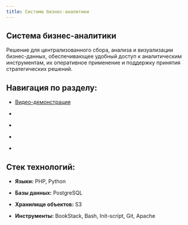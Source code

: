 ```yaml
---
title: Система бизнес-аналитики
---
```


## **Система бизнес-аналитики**

Решение для централизованного сбора, анализа и визуализации бизнес-данных, обеспечивающее удобный доступ к аналитическим инструментам, их оперативное применение и поддержку принятия стратегических решений.

## **Навигация по разделу:**

-  [Видео-демонстрация](https://rutube.ru/video/private/45105eb5d2b3330a3caffd6929a1337a/?p=d__bwkAdHJUYnKm1L5HPjg)

-   

-   

-   

-   

## **Стек технологий:**

-  **Языки:** PHP, Python

-  **Базы данных:** PostgreSQL

-  **Хранилище объектов:** S3

-  **Инструменты:** BookStack, Bash, Init-script, Git, Apache